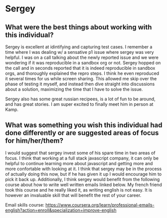 # Sergey

## What were the best things about working with this individual?

Sergey is excellent at idintifying and capturing test cases. I remember a time where I was dealing w/ a sensative p1 issue where sergey was very helpful. I was on a call talking about the newly reported issue and we were wondering if it was reproducible in a sandbox org or not. Sergey hopped on the call and in seconds reported that it is indeed reproducible in sandbox orgs, and thoroughly explained the repro steps. I think he even reproduced it several times for us while screen sharing. This allowed me skip over the phase of testing it myself, and instead then dive straight into discussions about a solution, maximizing the time that I have to solve the issue.

Sergey also has some great russian recipees, is a lot of fun to be around, and has great stories. I am super excited to finally meet him in person at Kamp.

## What was something you wish this individual had done differently or are suggested areas of focus for him/her/them?

I would suggest that sergey invest some of his spare time in two areas of focus. I think that working at a full stack javascript company, it can only be helpful to continue learning more about javascript and getting more and more confortable with looking at it. I think that sergey may be in the process of actually doing this now, but if he has given it up I would encourage him to pick it back up.
Additionally, I think sergey would benefit from the following course about how to write well written emails linked below. My french friend took this course and he really liked it, as writing english is not easy. It is however an invaluable skill that will benefit the rest of your career.

Email skills course: https://www.coursera.org/learn/professional-emails-english?action=enroll&specialization=improve-english
